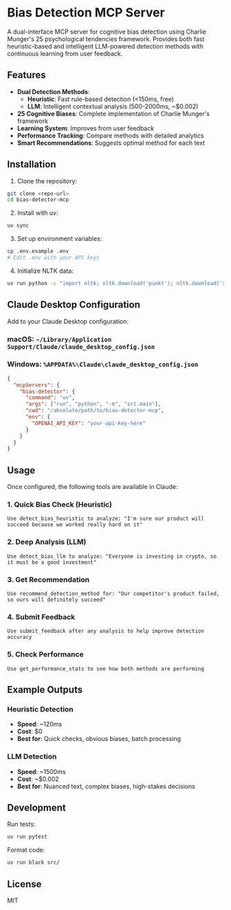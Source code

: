 # Bias Detection MCP Server

A dual-interface MCP server for cognitive bias detection using Charlie Munger's 25 psychological tendencies framework. Provides both fast heuristic-based and intelligent LLM-powered detection methods with continuous learning from user feedback.

## Features

- **Dual Detection Methods**:
  - **Heuristic**: Fast rule-based detection (<150ms, free)
  - **LLM**: Intelligent contextual analysis (500-2000ms, ~$0.002)
- **25 Cognitive Biases**: Complete implementation of Charlie Munger's framework
- **Learning System**: Improves from user feedback
- **Performance Tracking**: Compare methods with detailed analytics
- **Smart Recommendations**: Suggests optimal method for each text

## Installation

1. Clone the repository:
```bash
git clone <repo-url>
cd bias-detector-mcp
```

2. Install with uv:
```bash
uv sync
```

3. Set up environment variables:
```bash
cp .env.example .env
# Edit .env with your API keys
```

4. Initialize NLTK data:
```bash
uv run python -c "import nltk; nltk.download('punkt'); nltk.download('stopwords'); nltk.download('vader_lexicon')"
```

## Claude Desktop Configuration

Add to your Claude Desktop configuration:

### macOS: `~/Library/Application Support/Claude/claude_desktop_config.json`
### Windows: `%APPDATA%\Claude\claude_desktop_config.json`

```json
{
  "mcpServers": {
    "bias-detector": {
      "command": "uv",
      "args": ["run", "python", "-m", "src.main"],
      "cwd": "/absolute/path/to/bias-detector-mcp",
      "env": {
        "OPENAI_API_KEY": "your-api-key-here"
      }
    }
  }
}
```

## Usage

Once configured, the following tools are available in Claude:

### 1. Quick Bias Check (Heuristic)
```
Use detect_bias_heuristic to analyze: "I'm sure our product will succeed because we worked really hard on it"
```

### 2. Deep Analysis (LLM)
```
Use detect_bias_llm to analyze: "Everyone is investing in crypto, so it must be a good investment"
```

### 3. Get Recommendation
```
Use recommend_detection_method for: "Our competitor's product failed, so ours will definitely succeed"
```

### 4. Submit Feedback
```
Use submit_feedback after any analysis to help improve detection accuracy
```

### 5. Check Performance
```
Use get_performance_stats to see how both methods are performing
```

## Example Outputs

### Heuristic Detection
- **Speed**: ~120ms
- **Cost**: $0
- **Best for**: Quick checks, obvious biases, batch processing

### LLM Detection  
- **Speed**: ~1500ms
- **Cost**: ~$0.002
- **Best for**: Nuanced text, complex biases, high-stakes decisions

## Development

Run tests:
```bash
uv run pytest
```

Format code:
```bash
uv run black src/
```

## License

MIT